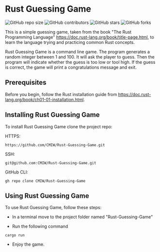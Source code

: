 # Rust Guessing Game

![GitHub repo size](https://img.shields.io/github/repo-size/CMIW/Rust-Guessing-Game)
![GitHub contributors](https://img.shields.io/github/contributors/CMIW/Rust-Guessing-Game)
![GitHub stars](https://img.shields.io/github/stars/CMIW/Rust-Guessing-Game?style=social)
![GitHub forks](https://img.shields.io/github/forks/CMIW/Rust-Guessing-Game?style=social)

This is a simple guessing game, taken from the book "The Rust Programming Language" https://doc.rust-lang.org/book/title-page.html, to learn the language trying and practicing common Rust concepts.

Rust Guessing Game is a command line game. The program generates a random integer between 1 and 100.
It will ask the player to guess. Then the program will indicate whether the guess is too low or tool high. If the guess is correct, the game will print a congratulations message and exit.

## Prerequisites

Before you begin, follow the Rust installation guide from https://doc.rust-lang.org/book/ch01-01-installation.html.

## Installing Rust Guessing Game

To install Rust Guessing Game clone the project repo:

HTTPS:
```
https://github.com/CMIW/Rust-Guessing-Game.git
```

SSH:
```
git@github.com:CMIW/Rust-Guessing-Game.git
```

GitHub CLI:
```
gh repo clone CMIW/Rust-Guessing-Game
```

## Using Rust Guessing Game

To use Rust Guessing Game, follow these steps:

* In a terminal move to the project folder named "Rust-Guessing-Game"

* Run the following command
```
cargo run
```
* Enjoy the game.
